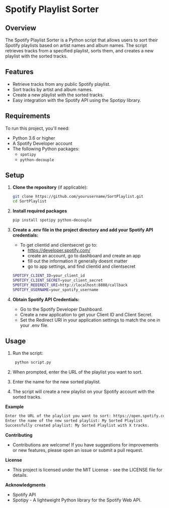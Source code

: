 # Spotify Playlist Sorter

## Overview

The Spotify Playlist Sorter is a Python script that allows users to sort their Spotify playlists based on artist names and album names. The script retrieves tracks from a specified playlist, sorts them, and creates a new playlist with the sorted tracks.

## Features

- Retrieve tracks from any public Spotify playlist.
- Sort tracks by artist and album names.
- Create a new playlist with the sorted tracks.
- Easy integration with the Spotify API using the Spotipy library.

## Requirements

To run this project, you'll need:

- Python 3.6 or higher
- A Spotify Developer account
- The following Python packages:
  - `spotipy`
  - `python-decouple`

## Setup

1. **Clone the repository** (if applicable):
   ```bash
   git clone https://github.com/yourusername/SortPlaylist.git
   cd SortPlaylist

2. **Install required packages**
    ```bash
    pip install spotipy python-decouple

3. **Create a .env file in the project directory and add your Spotify API credentials:**
   - To get clientid and clientsecret go to:
     - https://developer.spotify.com/
     - create an account, go to dashboard and create an app
     - fill out the information it generally doesnt matter
     - go to app settings, and find clientid and clientsecret

   ```bash
   SPOTIFY_CLIENT_ID=your_client_id
   SPOTIFY_CLIENT_SECRET=your_client_secret
   SPOTIFY_REDIRECT_URI=http://localhost:8888/callback
   SPOTIFY_USERNAME=your_spotify_username

5. **Obtain Spotify API Credentials:**
    - Go to the Spotify Developer Dashboard.
    - Create a new application to get your Client ID and Client Secret.
    - Set the Redirect URI in your application settings to match the one in your .env file.

## Usage
1. Run the script:
   ```bash
    python script.py

2. When prompted, enter the URL of the playlist you want to sort.

3. Enter the name for the new sorted playlist.

4. The script will create a new playlist on your Spotify account with the sorted tracks.

**Example**
```bash
Enter the URL of the playlist you want to sort: https://open.spotify.com/playlist/your_playlist_id
Enter the name of the new sorted playlist: My Sorted Playlist
Successfully created playlist: My Sorted Playlist with X tracks.
```

**Contributing**
- Contributions are welcome! If you have suggestions for improvements or new features, please open an issue or submit a pull request.

**License**
- This project is licensed under the MIT License - see the LICENSE file for details.

**Acknowledgments**
- Spotify API
- Spotipy - A lightweight Python library for the Spotify Web API.
